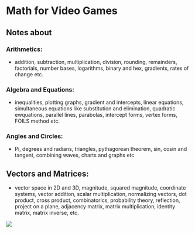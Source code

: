 
# Math for Video Games




## Notes about

### Arithmetics: 
- addition, subtraction, multiplication, division, rounding, remainders, factorials, number bases, logarithms, binary and hex, gradients, rates of change etc.

### Algebra and Equations:
- inequalities, plotting graphs, gradient and intercepts, linear equations, simultaneous equations like substitution and elimination, quadratic ewquations, parallel lines, parabolas, intercept forms, vertex forms, FOILS method etc. 

### Angles and Circles:
- Pi, degrees and radians, triangles, pythagorean theorem, sin, cosin and tangent, combining waves, charts and graphs etc 

## Vectors and Matrices:
- vector space in 2D and 3D, magnitude, squared magnitude, coordinate systems, vector addition, scalar multiplication, normalizing vectors, dot product, cross product, combinatorics, probability theory, reflection, project on a plane, adjacency matrix, matrix multiplication, identity matrix, matrix inverse, etc.


![](https://res.cloudinary.com/dqiyjy9ye/image/upload/v1661438537/random/math-for-games_oswazm.webp)

